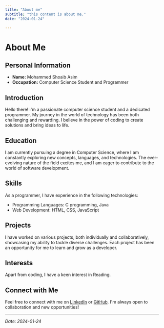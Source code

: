 ```yaml
---
title: "About me"
subtitle: "this content is about me."
date: "2024-01-24"

---
```

# About Me

## Personal Information

- **Name:** Mohammed Shoaib Asim
- **Occupation:** Computer Science Student and Programmer

## Introduction

Hello there! I'm a passionate computer science student and a dedicated programmer. My journey in the world of technology has been both challenging and rewarding. I believe in the power of coding to create solutions and bring ideas to life.

## Education

I am currently pursuing a degree in Computer Science, where I am constantly exploring new concepts, languages, and technologies. The ever-evolving nature of the field excites me, and I am eager to contribute to the world of software development.

## Skills

As a programmer, I have experience in the following technologies:

- Programming Languages: C programming, Java
- Web Development: HTML, CSS, JavaScript


## Projects

I have worked on various projects, both individually and collaboratively, showcasing my ability to tackle diverse challenges. Each project has been an opportunity for me to learn and grow as a developer.

## Interests

Apart from coding, I have a keen interest in Reading.

## Connect with Me

Feel free to connect with me on [LinkedIn](https://www.linkedin.com/in/mohammed-shoaib-asim-b04467206) or [GitHub](https://github.com/shoaib-asim17). I'm always open to collaboration and new opportunities!

---

*Date: 2024-01-24*
